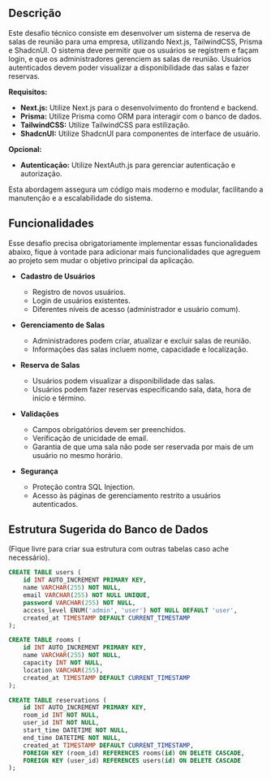 ## Descrição
Este desafio técnico consiste em desenvolver um sistema de reserva de salas de reunião para uma empresa, utilizando Next.js, TailwindCSS, Prisma e ShadcnUI. O sistema deve permitir que os usuários se registrem e façam login, e que os administradores gerenciem as salas de reunião. Usuários autenticados devem poder visualizar a disponibilidade das salas e fazer reservas.

**Requisitos:**
- **Next.js:** Utilize Next.js para o desenvolvimento do frontend e backend.
- **Prisma:** Utilize Prisma como ORM para interagir com o banco de dados.
- **TailwindCSS:** Utilize TailwindCSS para estilização.
- **ShadcnUI:** Utilize ShadcnUI para componentes de interface de usuário.

**Opcional:**
- **Autenticação:** Utilize NextAuth.js para gerenciar autenticação e autorização.

Esta abordagem assegura um código mais moderno e modular, facilitando a manutenção e a escalabilidade do sistema.


## Funcionalidades
Esse desafio precisa obrigatoriamente implementar essas funcionalidades abaixo, fique à vontade para adicionar mais funcionalidades que agreguem ao projeto sem mudar o objetivo principal da aplicação.

- **Cadastro de Usuários**
  - Registro de novos usuários.
  - Login de usuários existentes.
  - Diferentes níveis de acesso (administrador e usuário comum).

- **Gerenciamento de Salas**
  - Administradores podem criar, atualizar e excluir salas de reunião.
  - Informações das salas incluem nome, capacidade e localização.

- **Reserva de Salas**
  - Usuários podem visualizar a disponibilidade das salas.
  - Usuários podem fazer reservas especificando sala, data, hora de início e término.

- **Validações**
  - Campos obrigatórios devem ser preenchidos.
  - Verificação de unicidade de email.
  - Garantia de que uma sala não pode ser reservada por mais de um usuário no mesmo horário.

- **Segurança**
  - Proteção contra SQL Injection.
  - Acesso às páginas de gerenciamento restrito a usuários autenticados.

## Estrutura Sugerida do Banco de Dados
(Fique livre para criar sua estrutura com outras tabelas caso ache necessário).

```sql
CREATE TABLE users (
    id INT AUTO_INCREMENT PRIMARY KEY,
    name VARCHAR(255) NOT NULL,
    email VARCHAR(255) NOT NULL UNIQUE,
    password VARCHAR(255) NOT NULL,
    access_level ENUM('admin', 'user') NOT NULL DEFAULT 'user',
    created_at TIMESTAMP DEFAULT CURRENT_TIMESTAMP
);

CREATE TABLE rooms (
    id INT AUTO_INCREMENT PRIMARY KEY,
    name VARCHAR(255) NOT NULL,
    capacity INT NOT NULL,
    location VARCHAR(255),
    created_at TIMESTAMP DEFAULT CURRENT_TIMESTAMP
);

CREATE TABLE reservations (
    id INT AUTO_INCREMENT PRIMARY KEY,
    room_id INT NOT NULL,
    user_id INT NOT NULL,
    start_time DATETIME NOT NULL,
    end_time DATETIME NOT NULL,
    created_at TIMESTAMP DEFAULT CURRENT_TIMESTAMP,
    FOREIGN KEY (room_id) REFERENCES rooms(id) ON DELETE CASCADE,
    FOREIGN KEY (user_id) REFERENCES users(id) ON DELETE CASCADE
);
